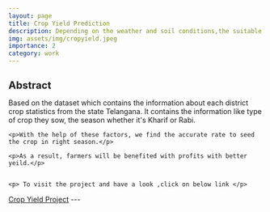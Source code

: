 ```yaml
---
layout: page
title: Crop Yield Prediction
description: Depending on the weather and soil conditions,the suitable crop for particular season is predicted using CART models
img: assets/img/cropyield.jpeg
importance: 2
category: work
---
```


<h1 style="font-size:20px;">Abstract</h1>
    <p>Based on the dataset which contains the information about each district crop statistics from the state Telangana. It contains the information like   
         type of crop they sow, the season whether it's Kharif or Rabi. 
    
    <p>With the help of these factors, we find the accurate rate to seed the crop in right season.</p>
    
    <p>As a result, farmers will be benefited with profits with better yeild.</p>


    <p> To visit the project and have a look ,click on below link </p>


<a href="https://github.com/sridhareguram/Crop-yield-Prediction">Crop Yield Project</a>
    ---



